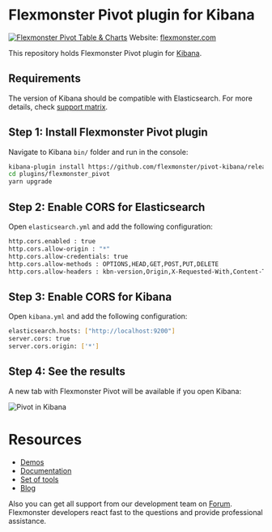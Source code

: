 # Flexmonster Pivot plugin for Kibana
[![Flexmonster Pivot Table & Charts](https://s3.amazonaws.com/flexmonster/github/fm-github-cover.png)](https://www.flexmonster.com/)
Website: [flexmonster.com](https://www.flexmonster.com/)

This repository holds Flexmonster Pivot plugin for [Kibana](https://www.elastic.co/products/kibana).

## Requirements

The version of Kibana should be compatible with Elasticsearch. For more details, check [support matrix](https://www.elastic.co/support/matrix#matrix_compatibility). 

## Step 1: Install Flexmonster Pivot plugin

Navigate to Kibana `bin/` folder and run in the console:

```bash
kibana-plugin install https://github.com/flexmonster/pivot-kibana/releases/download/v1.17/flexmonster_pivot-v1.17.zip
cd plugins/flexmonster_pivot
yarn upgrade
```

## Step 2: Enable CORS for Elasticsearch 

Open `elasticsearch.yml` and add the following configuration:

```bash
http.cors.enabled : true
http.cors.allow-origin : "*"
http.cors.allow-credentials: true
http.cors.allow-methods : OPTIONS,HEAD,GET,POST,PUT,DELETE
http.cors.allow-headers : kbn-version,Origin,X-Requested-With,Content-Type,Accept,Engaged-Auth-Token,Content-Length,Authorization
```

## Step 3: Enable CORS for Kibana

Open `kibana.yml` and add the following configuration:

```bash
elasticsearch.hosts: ["http://localhost:9200"]
server.cors: true
server.cors.origin: ['*']
```

## Step 4: See the results

A new tab with Flexmonster Pivot will be available if you open Kibana:

![Pivot in Kibana](https://www.flexmonster.com/fm_uploads/2019/07/CreateReportKibanaFM.gif)

# Resources
- [Demos](https://www.flexmonster.com/demos/)
- [Documentation](https://www.flexmonster.com/doc/)
- [Set of tools](https://www.flexmonster.com/set-of-tools/)
- [Blog](https://www.flexmonster.com/blog/)

Also you can get all support from our development team on [Forum](https://www.flexmonster.com/forum/). Flexmonster developers react fast to the questions and provide professional assistance.

